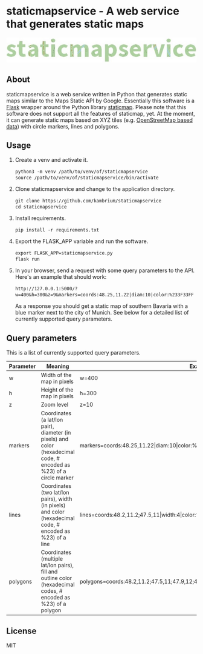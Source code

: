 staticmapservice - A web service that generates static maps
===========================================================

![staticmapservice logo](staticmapservice_logo.jpg)

About
-----
staticmapservice is a web service written in Python that generates static maps similar to the Maps Static API by Google. Essentially this software is a [Flask](http://flask.pocoo.org/) wrapper around the Python library [staticmap](https://github.com/komoot/staticmap). Please note that this software does not support all the features of staticmap, yet. At the moment, it can generate static maps based on XYZ tiles (e.g. [OpenStreetMap based data](https://wiki.openstreetmap.org/wiki/Tile_servers)) with circle markers, lines and polygons.

Usage
-----
1. Create a venv and activate it.
    ```
    python3 -m venv /path/to/venv/of/staticmapservice
    source /path/to/venv/of/staticmapservice/bin/activate
    ```
2. Clone staticmapservice and change to the application directory.
    ```
    git clone https://github.com/kambrium/staticmapservice
    cd staticmapservice
    ```
3. Install requirements.
    ```
    pip install -r requirements.txt
    ```
4. Export the FLASK_APP variable and run the software.
    ```
    export FLASK_APP=staticmapservice.py
    flask run
    ```
5. In your browser, send a request with some query parameters to the API. Here's an example that should work:
    ```
    http://127.0.0.1:5000/?w=400&h=300&z=9&markers=coords:48.25,11.22|diam:10|color:%233F33FF
    ```
    As a response you should get a static map of southern Bavaria with a blue marker next to the city of Munich. See below for a detailed list of currently supported query parameters.

Query parameters
----------------

This is a list of currently supported query parameters.

| Parameter | Meaning | Example |
| --- | --- | --- |
| w | Width of the map in pixels | w=400 |
| h | Height of the map in pixels | h=300 |
| z | Zoom level | z=10 |
| markers | Coordinates (a lat/lon pair), diameter (in pixels) and color (hexadecimal code, # encoded as %23) of a circle marker | markers=coords:48.25,11.22\|diam:10\|color:%233F33FF |
| lines | Coordinates (two lat/lon pairs), width (in pixels) and color (hexadecimal code, # encoded as %23) of a line | lines=coords:48.2,11.2;47.5,11\|width:4\|color:%23CD0000 |
| polygons | Coordinates (multiple lat/lon pairs), fill and outline color (hexadecimal codes, # encoded as %23) of a polygon | polygons=coords:48.2,11.2;47.5,11;47.9,12;48.2,11.2\|fcolor:%23CD0000\|ocolor:%23000000 |

License
-------
MIT